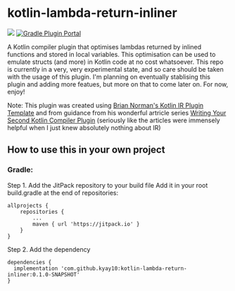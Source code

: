 # kotlin-lambda-return-inliner

[![](https://jitpack.io/v/kyay10/kotlin-lambda-return-inliner.svg)](https://jitpack.io/#kyay10/kotlin-lambda-return-inliner)
[![Gradle Plugin Portal](https://img.shields.io/maven-metadata/v/https/plugins.gradle.org/m2/com/github/kyay10/kotlin-lambda-return-inliner/com.github.kyay10.kotlinlambdareturninliner/maven-metadata.xml.svg?colorB=007ec6&label=gradlePluginPortal)](https://plugins.gradle.org/plugin/com.github.kyay10.kotlin-lambda-return-inliner)

A Kotlin compiler plugin that optimises lambdas returned by inlined functions and stored in local variables. This optimisation can be used to emulate structs (and more) in Kotlin code at no cost whatsoever. This repo is currently in a very, very experimental state, and so care should be taken with the usage of this plugin. I'm planning on eventually stablising this plugin and adding more featues, but more on that to come later on. For now, enjoy!

Note: This plugin was created using [Brian Norman's Kotlin IR Plugin Template](https://github.com/bnorm/kotlin-ir-plugin-template) and from guidance from his wonderful artricle series [Writing Your Second Kotlin Compiler Plugin](https://blog.bnorm.dev/writing-your-second-compiler-plugin-part-1) (seriously like the articles were immensely helpful when I just knew absolutely nothing about IR)
## How to use this in your own project
### Gradle:
Step 1. Add the JitPack repository to your build file
Add it in your root build.gradle at the end of repositories:

```
allprojects {
	repositories {
		...
		maven { url 'https://jitpack.io' }
	}
}
```
Step 2. Add the dependency
```
dependencies {
  implementation 'com.github.kyay10:kotlin-lambda-return-inliner:0.1.0-SNAPSHOT'
}
```

